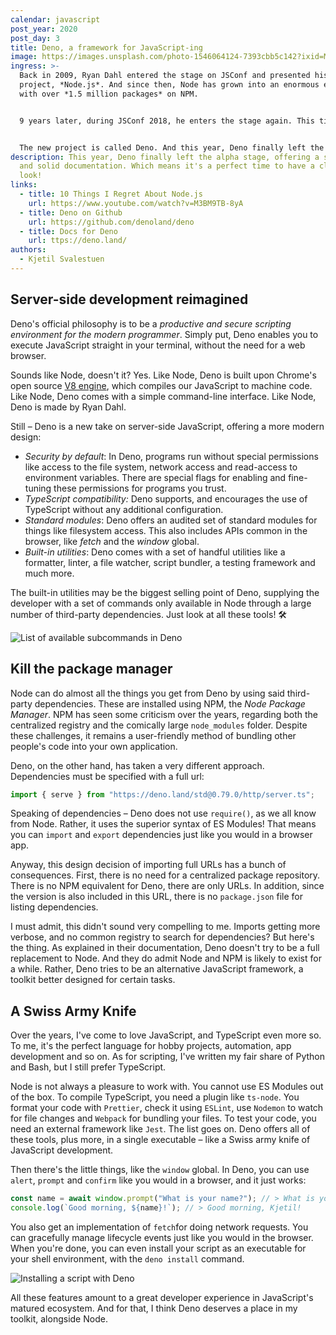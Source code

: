 ```yaml
---
calendar: javascript
post_year: 2020
post_day: 3
title: Deno, a framework for JavaScript-ing
image: https://images.unsplash.com/photo-1546064124-7393cbb5c142?ixid=MXwxMjA3fDB8MHxwaG90by1wYWdlfHx8fGVufDB8fHw%3D&ixlib=rb-1.2.1&auto=format&fit=crop&w=2250&q=80
ingress: >-
  Back in 2009, Ryan Dahl entered the stage on JSConf and presented his newest
  project, *Node.js*. And since then, Node has grown into an enormous ecosystem
  with over *1.5 million packages* on NPM.


  9 years later, during JSConf 2018, he enters the stage again. This time, he apologizes to the JavaScript community and discusses the *10 things [he] regrets about Node.* Towards the end, he reveals his new project, an alternative framework for JavaScript development.


  The new project is called Deno. And this year, Deno finally left the alpha stage, offering a stable CLI and solid documentation. Which means it's the perfect time to have a closer look!
description: This year, Deno finally left the alpha stage, offering a stable CLI
  and solid documentation. Which means it's a perfect time to have a closer
  look!
links:
  - title: 10 Things I Regret About Node.js
    url: https://www.youtube.com/watch?v=M3BM9TB-8yA
  - title: Deno on Github
    url: https://github.com/denoland/deno
  - title: Docs for Deno
    url: ttps://deno.land/
authors:
  - Kjetil Svalestuen
---
```

## Server-side development reimagined

Deno's official philosophy is to be a *productive and secure scripting environment for the modern programmer*. Simply put, Deno enables you to execute JavaScript straight in your terminal, without the need for a web browser.

Sounds like Node, doesn't it? Yes. Like Node, Deno is built upon Chrome's open source [V8 engine](https://v8.dev/), which compiles our JavaScript to machine code. Like Node, Deno comes with a simple command-line interface. Like Node, Deno is made by Ryan Dahl.

Still – Deno is a new take on server-side JavaScript, offering a more modern design:

- *Security by default*: In Deno, programs run without special permissions like access to the file system, network access and read-access to environment variables. There are special flags for enabling and fine-tuning these permissions for programs you trust.
- *TypeScript compatibility:* Deno supports, and encourages the use of TypeScript without any additional configuration.
- *Standard modules*: Deno offers an audited set of standard modules for things like filesystem access. This also includes APIs common in the browser, like *fetch* and the *window* global.
- *Built-in utilities*: Deno comes with a set of handful utilities like a formatter, linter, a file watcher, script bundler, a testing framework and much more.

The built-in utilities may be the biggest selling point of Deno, supplying the developer with a set of commands only available in Node through a large number of third-party dependencies. Just look at all these tools! 🛠️

![List of available subcommands in Deno](https://i.imgur.com/mhOzA8y.png)

## Kill the package manager

Node can do almost all the things you get from Deno by using said third-party dependencies. These are installed using NPM, the *Node Package Manager*. NPM has seen some criticism over the years, regarding both the centralized registry and the comically large `node_modules` folder. Despite these challenges, it remains a user-friendly method of bundling other people's code into your own application.

Deno, on the other hand, has taken a very different approach. Dependencies must be specified with a full url:

```jsx
import { serve } from "https://deno.land/std@0.79.0/http/server.ts";
```

Speaking of dependencies – Deno does not use `require()`, as we all know from Node. Rather, it uses the superior syntax of ES Modules! That means you can `import` and `export` dependencies just like you would in a browser app.

Anyway, this design decision of importing full URLs has a bunch of consequences. First, there is no need for a centralized package repository. There is no NPM equivalent for Deno, there are only URLs. In addition, since the version is also included in this URL, there is no `package.json` file for listing dependencies.

I must admit, this didn't sound very compelling to me. Imports getting more verbose, and no common registry to search for dependencies? But here's the thing. As explained in their documentation, Deno doesn't try to be a full replacement to Node. And they do admit Node and NPM is likely to exist for a while. Rather, Deno tries to be an alternative JavaScript framework, a toolkit better designed for certain tasks.

## A Swiss Army Knife

Over the years, I've come to love JavaScript, and TypeScript even more so. To me, it's the perfect language for hobby projects, automation, app development and so on. As for scripting, I've written my fair share of Python and Bash, but I still prefer TypeScript.

Node is not always a pleasure to work with. You cannot use ES Modules out of the box. To compile TypeScript, you need a plugin like `ts-node`. You format your code with `Prettier`, check it using `ESLint`, use `Nodemon` to watch for file changes and `Webpack` for bundling your files. To test your code, you need an external framework like `Jest`. The list goes on. Deno offers all of these tools, plus more, in a single executable – like a Swiss army knife of JavaScript development.

Then there's the little things, like the `window` global. In Deno, you can use `alert`, `prompt` and `confirm` like you would in a browser, and it just works:

```jsx
const name = await window.prompt("What is your name?"); // > What is your name? Kjetil
console.log(`Good morning, ${name}!`); // > Good morning, Kjetil!
```

You also get an implementation of `fetch`for doing network requests. You can gracefully manage lifecycle events just like you would in the browser. When you're done, you can even install your script as an executable for your shell environment, with the `deno install` command.

![Installing a script with Deno](https://i.imgur.com/cF9AERr.png)

All these features amount to a great developer experience in JavaScript's matured ecosystem. And for that, I think Deno deserves a place in my toolkit, alongside Node.